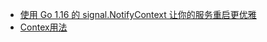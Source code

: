 * [使用 Go 1.16 的 signal.NotifyContext 让你的服务重启更优雅](https://juejin.cn/post/6960578101755510798)
* [Contex用法](https://zhuanlan.zhihu.com/p/110085652)